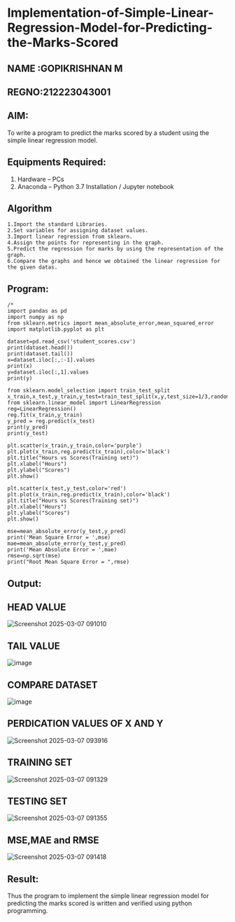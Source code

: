 # Implementation-of-Simple-Linear-Regression-Model-for-Predicting-the-Marks-Scored


## NAME :GOPIKRISHNAN M
## REGNO:212223043001


## AIM:
To write a program to predict the marks scored by a student using the simple linear regression model.

## Equipments Required:
1. Hardware – PCs
2. Anaconda – Python 3.7 Installation / Jupyter notebook

## Algorithm
~~~
1.Import the standard Libraries.
2.Set variables for assigning dataset values.
3.Import linear regression from sklearn.
4.Assign the points for representing in the graph.
5.Predict the regression for marks by using the representation of the graph.
6.Compare the graphs and hence we obtained the linear regression for the given datas. 
~~~
 
 
 

## Program:
```
/*
import pandas as pd
import numpy as np
from sklearn.metrics import mean_absolute_error,mean_squared_error
import matplotlib.pyplot as plt

dataset=pd.read_csv('student_scores.csv')
print(dataset.head())
print(dataset.tail())
x=dataset.iloc[:,:-1].values
print(x)
y=dataset.iloc[:,1].values
print(y)

from sklearn.model_selection import train_test_split
x_train,x_test,y_train,y_test=train_test_split(x,y,test_size=1/3,random_state=0)
from sklearn.linear_model import LinearRegression
reg=LinearRegression()
reg.fit(x_train,y_train)
y_pred = reg.predict(x_test)
print(y_pred)
print(y_test)

plt.scatter(x_train,y_train,color='purple')
plt.plot(x_train,reg.predict(x_train),color='black')
plt.title("Hours vs Scores(Training set)")
plt.xlabel("Hours")
plt.ylabel("Scores")
plt.show()

plt.scatter(x_test,y_test,color='red')
plt.plot(x_train,reg.predict(x_train),color='black')
plt.title("Hours vs Scores(Training set)")
plt.xlabel("Hours")
plt.ylabel("Scores")
plt.show()

mse=mean_absolute_error(y_test,y_pred)
print('Mean Square Error = ',mse)
mae=mean_absolute_error(y_test,y_pred)
print('Mean Absolute Error = ',mae)
rmse=np.sqrt(mse)
print("Root Mean Square Error = ",rmse)
```

## Output:


## HEAD VALUE

![Screenshot 2025-03-07 091010](https://github.com/user-attachments/assets/f69822e7-2934-4533-adfa-058565d931f0)


## TAIL VALUE

![image](https://github.com/user-attachments/assets/eceafc6f-38e0-43f3-b6e4-ccd8f437cf6d)



## COMPARE DATASET


![image](https://github.com/user-attachments/assets/ee5dbe47-1c00-4e3c-be2b-8079708f6250)



## PERDICATION VALUES OF X AND Y



![Screenshot 2025-03-07 093916](https://github.com/user-attachments/assets/5e1480b1-4037-4fff-bf16-dfa29e6941e4)



## TRAINING SET



![Screenshot 2025-03-07 091329](https://github.com/user-attachments/assets/ffcf44df-a9d9-4dd2-8fce-9773a0f3aadf)





## TESTING SET



![Screenshot 2025-03-07 091355](https://github.com/user-attachments/assets/83e35a5c-ce8e-4a0a-a4ec-6478b4882f66)




## MSE,MAE and RMSE



![Screenshot 2025-03-07 091418](https://github.com/user-attachments/assets/9916f320-6afe-4640-8966-0a74f7996cd9)




## Result:
Thus the program to implement the simple linear regression model for predicting the marks scored is written and verified using python programming.
